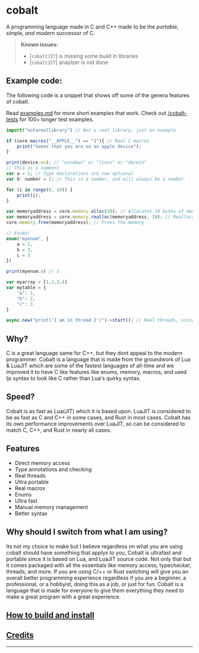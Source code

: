 # cobalt
A programming language made in C and C++ made to be the *portable, simple, and modern* successor of C.

> **Known issues:**
> - [`cobaltJIT`] is missing some build in libraries
> - [`cobaltJIT`] anaylzer is not done
## Example code:
The following code is a snippet that shows off some of the genera features of cobalt.

Read [examples.md](/Examples.md) for more short examples that work. 
Check out [/cobalt-tests](/cobalt-1.0.0-tests/) for 100+ longer test examples.

```js
import("notareallibrary") // Not a real library, just an example

if (core.macros("__APPLE__") == "1"){ // Real C macros
    print("Seems that you are on an apple device");
}

print(device.os); // "windows" or "linux" or "darwin"
// This is a comment
var a = 1; // Type declarations are now optional
var b: number = 2; // This is a number, and will always be a number

for (i in range(0, 10)) {
    print(i);
}

var memoryaddress = core.memory.alloc(10); // Allocates 10 bytes of memory
var memoryaddress = core.memory.realloc(memoryaddress, 20); // Reallocates 20 bytes of memory
core.memory.free(memoryaddress); // Frees the memory

// Enums!
enum("myenum", {
    a = 1,
    b = 2,
    c = 3
})

print(myenum.a) // 1

var myarray = [1,2,3,4]
var mytable = {
    "a": 1,
    "b": 2,
    "c": 3
}

async.new("print('I am in thread 2')")->start(); // Real threads, using pthreads and windows threads
```

## Why?
C is a great language same for C++, but they dont appeal to the modern programmer. Cobalt is a language that is made from the groundwork of Lua & LuaJIT which are some of the fastest languages of all-time and we improved it
to have C like features like enums, memory, macros, and used ljs syntax to look like C rather than Lua's quirky
syntax.

## Speed?
Cobalt is as fast as Lua(JIT) which it is based upon. LuaJIT is considered to be as fast as C and C++ in some cases, and Rust in most cases. Cobalt has its own performance improvements over LuaJIT, so can be considered to
match C, C++, and Rust in nearly all cases.

## Features
- Direct memory access
- Type annotations and checking
- Real threads
- Ultra portable
- Real macros
- Enums
- Ultra fast
- Manual memory management
- Better syntax

## Why should I switch from what I am using?
Its not my choice to make but I believe regardless on what you are using cobalt should have something that applys to you, Cobalt is ultrafast and portable
since it is based on Lua, and LuaJIT source code. Not only that but it comes packaged with all the essentials
like memory access, typechecker, threads, and more. If you are using C/++ or Rust switching will give you
an overall better programming experience regardless if you are a beginner, a professional, or a hobbyist,
doing this as a job, or just for fun. Cobalt is a language that is made for everyone to give them
everything they need to make a great program with a great experience.

## [How to build and install](/build.md)
## [Credits](/COPYRIGHTS.md)
***